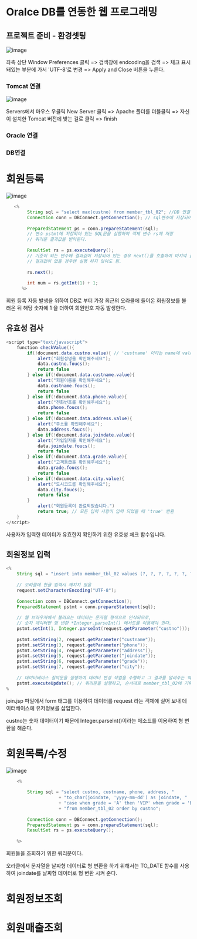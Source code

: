# Oralce DB를 연동한 웹 프로그래밍

## 프로젝트 준비 - 환경셋팅

![image](https://github.com/seokhyun06/Shoppingmall/assets/122009563/b435a92d-e33b-430a-a790-af4db86a2a96)

좌측 상단 Window Preferences 클릭 => 검색창에 endcoding을 검색 => 체크 표시 돼있는 부분에 가서 'UTF-8'로 변경 => Apply and Close 버튼을 누른다.

### Tomcat 연결
![image](https://github.com/seokhyun06/Shoppingmall/assets/122009563/758b6fb7-9813-44ed-a257-ea1b3207ccf0)

Servers에서 마우스 우클릭 New Server 클릭 => Apache 폴더를 더블클릭 => 자신이 설치한 Tomcat 버전에 밪는 걸로 클릭 => finish

### Oracle 연결

### DB연결 

# 회원등록
![image](https://github.com/seokhyun06/Shoppingmall/assets/122009563/020f38ac-117a-4614-8c30-d4e26344d6b4)

```java
   <%	
   		String sql = "select max(custno) from member_tbl_02"; //DB 연결 기능을 객체변수 conn 에 저장 -> 1.DB 연결
   		Connection conn = DBConnect.getConnection(); // sql변수에 저장되어 있는 문장이 쿼리문이 됨 -> 2. DB 연결 후 쿼리문이 생성
   		
   		PreparedStatement ps = conn.prepareStatement(sql);
   		// 변수 pstmt에 저장되어 있는 SQL문을 실행하여 객체 변수 rs에 저장
   		// 쿼리문 결과값을 받아온다.
   		
   		ResultSet rs = ps.executeQuery();
   		// 기준이 되는 변수에 결과값이 저장되어 있는 경우 next()를 호출하여 마지막 값을 확인
   		// 결과값이 없을 경우엔 실행 하지 않아도 됨.
   		
   		rs.next();
   		
   		int num = rs.getInt(1) + 1;
      %>
```
회원 등록 자동 발생을 위하여 DB로 부터 가장 최근의 오라클에 들어온 회원정보를 불러온 뒤 해당 숫자에 1 을 더하여 회원번호 자동 발생한다.

## 유효성 검사
```java
<script type="text/javascript">
	function checkValue(){
		if(!document.data.custno.value){ // 'custname' 이라는 name에 value가 없을 경우
			alert("회원성명을 확인해주세요");
			data.custno.foucs();
			return false
		} else if(!document.data.custname.value){
			alert("회원이름을 확인해주세요");
			data.custname.foucs();
			return false
		} else if(!document.data.phone.value){
			alert("전화번호를 확인해주세요");
			data.phone.foucs();
			return false
		} else if(!document.data.address.value){
			alert("주소를 확인해주세요");
			data.address.foucs();
		} else if(!document.data.joindate.value){
			alert("가입일자를 확인해주세요");
			data.joindate.foucs();
			return false
		} else if(!document.data.grade.value){
			alert("고객등급을 확인해주세요");
			data.grade.foucs();
			return false
		} else if(!document.data.city.value){
			alert("도시코드를 확인해주세요");
			data.city.foucs();
			return false
		}
			alert("회원등록이 완료되었습니다.")
			return true; // 모든 입력 사항이 입력 되었을 때 'true' 반환
	}
</script>
```
사용자가 입력한 데이터가 유효한지 확인하기 위한 유효성 체크 함수입니다.

## 회원정보 입력
```java
<%
	String sql = "insert into member_tbl_02 values (?, ?, ?, ?, ?, ?, ?)";
	
	// 오라클에 한글 입력시 깨지지 않음
	request.setCharacterEncoding("UTF-8");
	
	Connection conn = DBConnect.getConnection();
	PreparedStatement pstmt = conn.prepareStatement(sql);
	
	// 웹 브라우저에서 불러오는 데이터는 문자열 형식으로 인식되므로, 
	// 숫자 데이터면 형 변환 *Integer.parseInt() 메서드를 이용해야 한다.
	pstmt.setInt(1, Integer.parseInt(request.getParameter("custno")));
	
	pstmt.setString(2, request.getParameter("custname"));
	pstmt.setString(3, request.getParameter("phone"));
	pstmt.setString(4, request.getParameter("address"));
	pstmt.setString(5, request.getParameter("joindate"));
	pstmt.setString(6, request.getParameter("grade"));
	pstmt.setString(7, request.getParameter("city"));
	
	// 데이터베이스 질의문을 실행하여 데이터 변경 작업을 수행하고 그 결과를 알려주는 역할을 한다.
	pstmt.executeUpdate(); // 쿼리문을 실행하고, 순서대로 member_tbl_02에 기록
%
```

join.jsp 파일에서 form 태그를 이용하여 데이터를 request 라는 객체에 실어 보내 데이터베이스에 유저정보를 삽입한다.


custno는 숫자 데이터이기 때문에 Integer.parseInt()이라는 메소드를 이용하여 형 변환을 해준다.

# 회원목록/수정
![image](https://github.com/seokhyun06/Shoppingmall/assets/122009563/d4563259-8440-4f56-8a95-b9e80fad0fc9)

```java
	<%
	
		String sql = "select custno, custname, phone, address, "
					+ "to_char(joindate, 'yyyy-mm-dd') as joindate, "
					+ "case when grade = 'A' then 'VIP' when grade = 'B' then '일반' else '직원' end as grade, city "
					+ "from member_tbl_02 order by custno";
		
		Connection conn = DBConnect.getConnection();
		PreparedStatement ps = conn.prepareStatement(sql);
		ResultSet rs = ps.executeQuery();
	
	%>
```
회원들을 조회하기 위한 쿼리문이다.


오라클에서 문자열을 날짜형 데이터로 형 변환을 하기 위해서는 TO_DATE 함수를 사용하여 joindate를 날짜형 데이터로 형 변환 시켜 준다.


# 회원정보조회

# 회원매출조회
